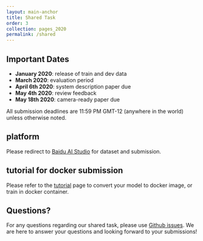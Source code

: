 ```yaml
---
layout: main-anchor
title: Shared Task
order: 3
collection: pages_2020
permalink: /shared
---
```

## Important Dates
- **January 2020**: release of train and dev data
- **March 2020**: evaluation period
- **April 6th 2020**: system description paper due
- **May 4th 2020**: review feedback
- **May 18th 2020**: camera-ready paper due

All submission deadlines are 11:59 PM GMT-12 (anywhere in the world) unless otherwise noted.

## platform
Please redirect to [Baidu AI Studio](https://aistudio.baidu.com/aistudio/competition/detail/18?lang=en) for dataset and submission.

## tutorial for docker submission
Please refer to the [tutorial](https://autosimtrans.github.io/tutorial) page to convert your model to docker image, or train in docker container.

## Questions?
For any questions regarding our shared task, please use [Github issues](https://github.com/autosimtrans/AutoSimTrans-Shared-Task-2020/issues). We are here to answer your questions and looking forward to your submissions!
